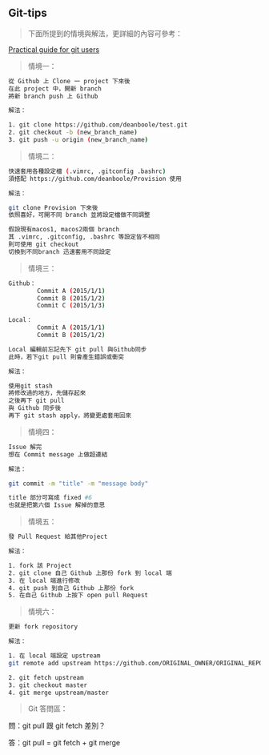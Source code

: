 ## Git-tips

>下面所提到的情境與解法，更詳細的內容可參考：

[Practical guide for git users](http://git-tutorial.readthedocs.org/en/latest/)

>情境一：

```bash
從 Github 上 Clone 一 project 下來後
在此 project 中，開新 branch
將新 branch push 上 Github	

解法： 

1. git clone https://github.com/deanboole/test.git 
2. git checkout -b (new_branch_name) 
3. git push -u origin (new_branch_name)
```

>情境二：

```bash
快速套用各種設定檔 (.vimrc, .gitconfig .bashrc)
須搭配 https://github.com/deanboole/Provision 使用

解法：

git clone Provision 下來後
依照喜好，可開不同 branch 並將設定檔做不同調整

假設現有macos1, macos2兩個 branch
其 .vimrc, .gitconfig, .bashrc 等設定皆不相同
則可使用 git checkout 
切換到不同branch 迅速套用不同設定
```

>情境三：

```bash
Github：
		Commit A (2015/1/1)
		Commit B (2015/1/2)
		Commit C (2015/1/3)

Local：
		Commit A (2015/1/1)
		Commit B (2015/1/2)

Local 編輯前忘記先下 git pull 與Github同步
此時，若下git pull 則會產生錯誤或衝突

解法：

使用git stash
將修改過的地方，先儲存起來
之後再下 git pull
與 Github 同步後
再下 git stash apply，將變更處套用回來
```

>情境四：

```bash
Issue 解完
想在 Commit message 上做超連結

解法：

git commit -m "title" -m "message body"

title 部分可寫成 fixed #6
也就是把第六個 Issue 解掉的意思
```

>情境五：

```bash
發 Pull Request 給其他Project

解法：

1. fork 該 Project
2. git clone 自己 Github 上那份 fork 到 local 端
3. 在 local 端進行修改
4. git push 到自己 Github 上那份 fork
5. 在自己 Github 上按下 open pull Request
```

>情境六：

```bash
更新 fork repository

解法：

1. 在 local 端設定 upstream
git remote add upstream https://github.com/ORIGINAL_OWNER/ORIGINAL_REPOSITORY.git 

2. git fetch upstream
3. git checkout master
4. git merge upstream/master
```

> Git 答問區：

問：git pull 跟 git fetch 差別？

答：git pull = git fetch + git merge
